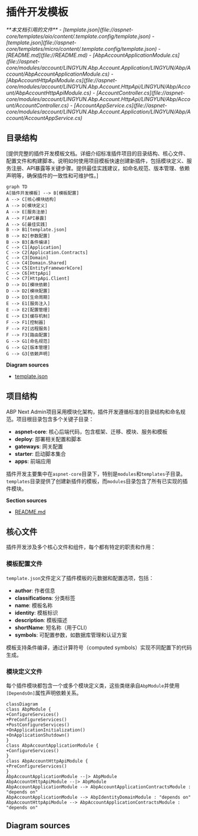 
# 插件开发模板

<cite>
**本文档引用的文件**  
- [template.json](file://aspnet-core/templates/aio/content/.template.config/template.json)
- [template.json](file://aspnet-core/templates/micro/content/.template.config/template.json)
- [README.md](file://README.md)
- [AbpAccountApplicationModule.cs](file://aspnet-core/modules/account/LINGYUN.Abp.Account.Application/LINGYUN/Abp/Account/AbpAccountApplicationModule.cs)
- [AbpAccountHttpApiModule.cs](file://aspnet-core/modules/account/LINGYUN.Abp.Account.HttpApi/LINGYUN/Abp/Account/AbpAccountHttpApiModule.cs)
- [AccountController.cs](file://aspnet-core/modules/account/LINGYUN.Abp.Account.HttpApi/LINGYUN/Abp/Account/AccountController.cs)
- [AccountAppService.cs](file://aspnet-core/modules/account/LINGYUN.Abp.Account.Application/LINGYUN/Abp/Account/AccountAppService.cs)
</cite>

## 目录结构

[提供完整的插件开发模板文档。详细介绍标准插件项目的目录结构、核心文件、配置文件和构建脚本。说明如何使用项目模板快速创建新插件，包括模块定义、服务注册、API暴露等关键步骤。提供最佳实践建议，如命名规范、版本管理、依赖声明等，确保插件的一致性和可维护性。]

```mermaid
graph TD
A[插件开发模板] --> B[模板配置]
A --> C[核心模块结构]
A --> D[模块定义]
A --> E[服务注册]
A --> F[API暴露]
A --> G[最佳实践]
B --> B1[template.json]
B --> B2[参数配置]
B --> B3[条件编译]
C --> C1[Application]
C --> C2[Application.Contracts]
C --> C3[Domain]
C --> C4[Domain.Shared]
C --> C5[EntityFrameworkCore]
C --> C6[HttpApi]
C --> C7[HttpApi.Client]
D --> D1[模块依赖]
D --> D2[模块配置]
D --> D3[生命周期]
E --> E1[服务注入]
E --> E2[配置管理]
E --> E3[缓存机制]
F --> F1[控制器]
F --> F2[远程服务]
F --> F3[路由配置]
G --> G1[命名规范]
G --> G2[版本管理]
G --> G3[依赖声明]
```

**Diagram sources**  
- [template.json](file://aspnet-core/templates/aio/content/.template.config/template.json)

## 项目结构

ABP Next Admin项目采用模块化架构，插件开发遵循标准的目录结构和命名规范。项目根目录包含多个关键子目录：

- **aspnet-core**: 核心后端代码，包含框架、迁移、模块、服务和模板
- **deploy**: 部署相关配置和脚本
- **gateways**: 网关配置
- **starter**: 启动脚本集合
- **apps**: 前端应用

插件开发主要集中在`aspnet-core`目录下，特别是`modules`和`templates`子目录。`templates`目录提供了创建新插件的模板，而`modules`目录包含了所有已实现的插件模块。

**Section sources**  
- [README.md](file://README.md)

## 核心文件

插件开发涉及多个核心文件和组件，每个都有特定的职责和作用：

### 模板配置文件

`template.json`文件定义了插件模板的元数据和配置选项，包括：

- **author**: 作者信息
- **classifications**: 分类标签
- **name**: 模板名称
- **identity**: 模板标识
- **description**: 模板描述
- **shortName**: 短名称（用于CLI）
- **symbols**: 可配置参数，如数据库管理和认证方案

模板支持条件编译，通过计算符号（computed symbols）实现不同配置下的代码生成。

### 模块定义文件

每个插件模块都包含一个或多个模块定义类，这些类继承自`AbpModule`并使用`[DependsOn]`属性声明依赖关系。

```mermaid
classDiagram
class AbpModule {
+ConfigureServices()
+PreConfigureServices()
+PostConfigureServices()
+OnApplicationInitialization()
+OnApplicationShutdown()
}
class AbpAccountApplicationModule {
+ConfigureServices()
}
class AbpAccountHttpApiModule {
+PreConfigureServices()
}
AbpAccountApplicationModule --|> AbpModule
AbpAccountHttpApiModule --|> AbpModule
AbpAccountApplicationModule --> AbpAccountApplicationContractsModule : "depends on"
AbpAccountApplicationModule --> AbpIdentityDomainModule : "depends on"
AbpAccountHttpApiModule --> AbpAccountApplicationContractsModule : "depends on"
```

**Diagram sources**  
-